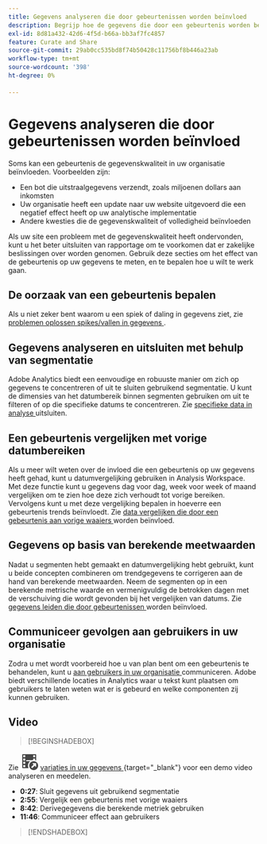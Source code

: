 ```yaml
---
title: Gegevens analyseren die door gebeurtenissen worden beïnvloed
description: Begrijp hoe de gegevens die door een gebeurtenis worden beïnvloed tot algemene gegevenskwaliteit bijdragen.
exl-id: 8d81a432-42d6-4f5d-b66a-bb3af7fc4857
feature: Curate and Share
source-git-commit: 29ab0cc535bd8f74b50428c11756bf8b446a23ab
workflow-type: tm+mt
source-wordcount: '398'
ht-degree: 0%

---
```


# Gegevens analyseren die door gebeurtenissen worden beïnvloed

Soms kan een gebeurtenis de gegevenskwaliteit in uw organisatie beïnvloeden. Voorbeelden zijn:

* Een bot die uitstraalgegevens verzendt, zoals miljoenen dollars aan inkomsten
* Uw organisatie heeft een update naar uw website uitgevoerd die een negatief effect heeft op uw analytische implementatie
* Andere kwesties die de gegevenskwaliteit of volledigheid beïnvloeden

Als uw site een probleem met de gegevenskwaliteit heeft ondervonden, kunt u het beter uitsluiten van rapportage om te voorkomen dat er zakelijke beslissingen over worden genomen. Gebruik deze secties om het effect van de gebeurtenis op uw gegevens te meten, en te bepalen hoe u wilt te werk gaan.

## De oorzaak van een gebeurtenis bepalen

Als u niet zeker bent waarom u een spiek of daling in gegevens ziet, zie [ problemen oplossen spikes/vallen in gegevens ](spikes-drops.md).

## Gegevens analyseren en uitsluiten met behulp van segmentatie

Adobe Analytics biedt een eenvoudige en robuuste manier om zich op gegevens te concentreren of uit te sluiten gebruikend segmentatie. U kunt de dimensies van het datumbereik binnen segmenten gebruiken om uit te filteren of op die specifieke datums te concentreren. Zie [ specifieke data in analyse ](segments.md) uitsluiten.

## Een gebeurtenis vergelijken met vorige datumbereiken

Als u meer wilt weten over de invloed die een gebeurtenis op uw gegevens heeft gehad, kunt u datumvergelijking gebruiken in Analysis Workspace. Met deze functie kunt u gegevens dag voor dag, week voor week of maand vergelijken om te zien hoe deze zich verhoudt tot vorige bereiken. Vervolgens kunt u met deze vergelijking bepalen in hoeverre een gebeurtenis trends beïnvloedt. Zie [ data vergelijken die door een gebeurtenis aan vorige waaiers ](compare-dates.md) worden beïnvloed.

## Gegevens op basis van berekende meetwaarden

Nadat u segmenten hebt gemaakt en datumvergelijking hebt gebruikt, kunt u beide concepten combineren om trendgegevens te corrigeren aan de hand van berekende meetwaarden. Neem de segmenten op in een berekende metrische waarde en vermenigvuldig de betrokken dagen met de verschuiving die wordt gevonden bij het vergelijken van datums. Zie [ gegevens leiden die door gebeurtenissen ](calcmetrics.md) worden beïnvloed.

## Communiceer gevolgen aan gebruikers in uw organisatie

Zodra u met wordt voorbereid hoe u van plan bent om een gebeurtenis te behandelen, kunt u [ aan gebruikers in uw organisatie ](communicate.md) communiceren. Adobe biedt verschillende locaties in Analytics waar u tekst kunt plaatsen om gebruikers te laten weten wat er is gebeurd en welke componenten zij kunnen gebruiken.

## Video

>[!BEGINSHADEBOX]

Zie ![ VideoCheckedOut ](/help/assets/icons/VideoCheckedOut.svg) [ variaties in uw gegevens ](https://video.tv.adobe.com/v/33316?quality=12&learn=on){target="_blank"} voor een demo video analyseren en meedelen.

* **0:27**: Sluit gegevens uit gebruikend segmentatie
* **2:55**: Vergelijk een gebeurtenis met vorige waaiers
* **8:42**: Derivegegevens die berekende metriek gebruiken
* **11:46**: Communiceer effect aan gebruikers

>[!ENDSHADEBOX]


